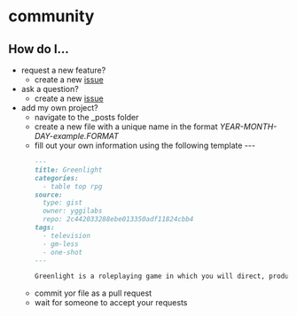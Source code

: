 # community
 
## How do I...
* request a new feature?
  * create a new [issue](/issue)
* ask a question?
  * create a new [issue](/issue)
* add my own project?
  * navigate to the \_posts folder
  * create a new file with a unique name in the format _YEAR-MONTH-DAY-example.FORMAT_ 
  * fill out your own information using the following template ---
    ```Markdown
    ---
    title: Greenlight
    categories: 
      - table top rpg
    source: 
      type: gist
      owner: yggilabs
      repo: 2c442033288ebe013350adf11824cbb4
    tags:
      - television
      - gm-less
      - one-shot
    ---

    Greenlight is a roleplaying game in which you will direct, produce, write and star in your own television series. Each player will create a character that is the star of their own story-line. Together, you will explore the story of an entire television season in a single session.
    ```
  * commit yor file as a pull request
  * wait for someone to accept your requests
